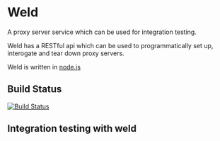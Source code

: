 # Weld

A proxy server service which can be used for integration testing.

Weld has a RESTful api which can be used to programmatically set up, interogate and tear down proxy servers.

Weld is written in [node.js][node]

  [node]: https://github.com/joyent/node

## Build Status

[![Build Status](https://travis-ci.org/gubber/weld.svg?branch=master)](https://travis-ci.org/gubber/weld)

## Integration testing with weld